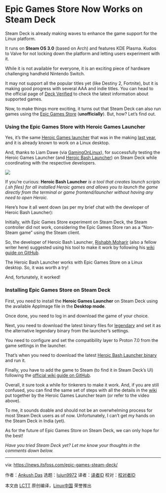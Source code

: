 [#]: subject: "Epic Games Store Now Works on Steam Deck"
[#]: via: "https://news.itsfoss.com/epic-games-steam-deck/"
[#]: author: "Ankush Das https://news.itsfoss.com/author/ankush/"
[#]: collector: "lujun9972"
[#]: translator: " "
[#]: reviewer: " "
[#]: publisher: " "
[#]: url: " "

Epic Games Store Now Works on Steam Deck
======

Steam Deck is already making waves to enhance the game support for the Linux platform.

It runs on **Steam OS 3.0** (based on Arch) and features KDE Plasma. Kudos to Valve for not locking down the platform and letting users experiment with it.

While it is not available for everyone, it is an exciting piece of hardware challenging handheld Nintendo Switch.

It may not support all the popular titles yet (like Destiny 2, Fortnite), but it is making good progress with several AAA and indie titles. You can head to the official page of [Deck Verified][1] to check the latest information about supported games.

Now, to make things more exciting, it turns out that Steam Deck can also run games using the [Epic Games Store][2] (**unofficially**). But, how? Let’s find out.

### Using the Epic Games Store with Heroic Games Launcher

Yes, it’s the same [Heroic Games launcher][3] that was in the making [last year][4], and it is already known to work on a Linux desktop.

And, thanks to Liam Dawe (via [GamingOnLinux][5]), for successfully testing the Heroic Games Launcher (and [Heroic Bash Launcher][6]) on Steam Deck while coordinating with the respective developers.

![][7]

If you’re curious: **Heroic Bash Launcher** _is a tool that creates launch scripts (.sh files) for all installed Heroic games and allows you to launch the game directly from the terminal or game frontend/launcher without having any need to open Heroic._

Here’s how it all went down (as per my brief chat with the developer of Heroic Bash Launcher):

Initially, with Epic Games Store experiment on Steam Deck, the Steam controller did not work, considering the Epic Games Store ran as a “Non-Steam game” using the Steam client.

So, the developer of Heroic Bash Launcher, [Rishabh Moharir][8] (also a fellow writer here) suggested using his tool to make it work by following his [wiki guide on GitHub][9].

The Heroic Bash Launcher works with Epic Games Store on a Linux desktop. So, it was worth a try!

And, fortunately, it worked!

### Installing Epic Games Store on Steam Deck

First, you need to install the **Heroic Games Launcher** on Steam Deck using the available AppImage file in the **Desktop mode**.

Once done, you need to log in and download the game of your choice.

Next, you need to download the latest binary files for [legendary][10] and set it as the alternative legendary binary from the launcher’s settings.

You need to configure and set the compatibility layer to Proton 7.0 from the game settings in the launcher.

That’s when you need to download the latest [Heroic Bash Launcher binary][11] and run it.

Finally, you have to add the game to Steam (to find it in Steam Deck’s UI) following the [official wiki guide on GitHub][9].

Overall, it sure took a while for tinkerers to make it work. And, if you are still confused, you can find the same set of steps with all the details in the [wiki][12] put together by the Heroic Games Launcher team (or refer to the video above).

To me, it sounds doable and should not be an overwhelming process for most Steam Deck users as of now. Unfortunately, I can’t get my hands on the Steam Deck in India (yet).

As for the future of Epic Games Store on Steam Deck, we can only hope for the best!

_Have you tried Steam Deck yet? Let me know your thoughts in the comments down below._

--------------------------------------------------------------------------------

via: https://news.itsfoss.com/epic-games-steam-deck/

作者：[Ankush Das][a]
选题：[lujun9972][b]
译者：[译者ID](https://github.com/zd200572)
校对：[校对者ID](https://github.com/校对者ID)

本文由 [LCTT](https://github.com/LCTT/TranslateProject) 原创编译，[Linux中国](https://linux.cn/) 荣誉推出

[a]: https://news.itsfoss.com/author/ankush/
[b]: https://github.com/lujun9972
[1]: https://www.steamdeck.com/en/verified
[2]: https://www.epicgames.com/store/en-US/
[3]: https://github.com/Heroic-Games-Launcher/HeroicGamesLauncher
[4]: https://news.itsfoss.com/heroic-games-launcher/
[5]: https://www.gamingonlinux.com/2022/03/heroic-games-launcher-now-works-nicely-on-steam-deck/
[6]: https://github.com/redromnon/HeroicBashLauncher
[7]: https://i0.wp.com/i.ytimg.com/vi/UvuGAQDagWE/hqdefault.jpg?w=780&ssl=1
[8]: https://news.itsfoss.com/author/rishabh/
[9]: https://github.com/Heroic-Games-Launcher/HeroicGamesLauncher/wiki/Adding-Games-to-Steam-on-Linux
[10]: https://github.com/derrod/legendary/releases/
[11]: https://github.com/redromnon/HeroicBashLauncher/releases/
[12]: https://github.com/Heroic-Games-Launcher/HeroicGamesLauncher/wiki/SteamDeck---Running-Epic-Games

